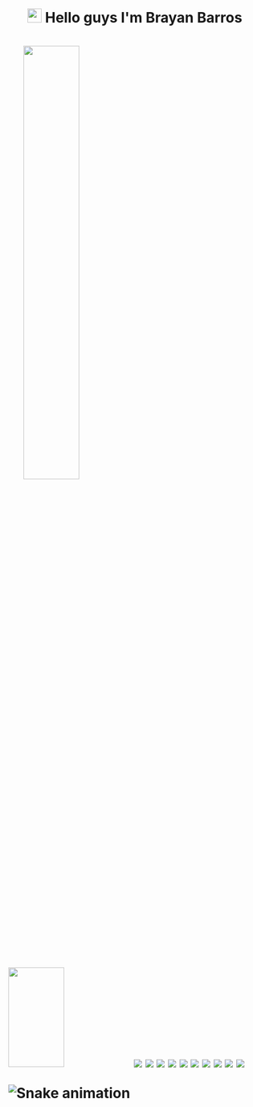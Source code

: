   <h1 align="center">
    <img src="https://media.giphy.com/media/hvRJCLFzcasrR4ia7z/giphy.gif" width="28" />
    Hello guys I'm Brayan Barros
  <h1/>

  <img style="padding-left: 30px" align="left" width="47%" src="https://github-readme-stats.vercel.app/api?username=brayanx16&show_icons=true&theme=dark" />
  <img
       align="rigth" 
       width="47%"
       height="198px"
       src="https://github-readme-stats.vercel.app/api/top-langs/?username=brayanx16&show_icons=true&layout=compact&hide_progress=true">
  <img/>
  <img align="center" src="https://img.shields.io/badge/vuejs-%2335495e.svg?style=for-the-badge&logo=vuedotjs&logoColor=%234FC08D" />
  <img align="center" src="https://img.shields.io/badge/react-%2320232a.svg?style=for-the-badge&logo=react&logoColor=%2361DAFB" />
  <img align="center" src="https://img.shields.io/badge/html5-%23E34F26.svg?style=for-the-badge&logo=html5&logoColor=white" />
  <img align="center" src="https://img.shields.io/badge/css3-%231572B6.svg?style=for-the-badge&logo=css3&logoColor=white" />
  <img align="center" src="https://img.shields.io/badge/SASS-hotpink.svg?style=for-the-badge&logo=SASS&logoColor=white" />
  <img align="center" src="https://img.shields.io/badge/typescript-%23007ACC.svg?style=for-the-badge&logo=typescript&logoColor=white" />
  <img align="center" src="https://img.shields.io/badge/javascript-%23323330.svg?style=for-the-badge&logo=javascript&logoColor=%23F7DF1E" />
  <img align="center" src="https://img.shields.io/badge/node.js-6DA55F?style=for-the-badge&logo=node.js&logoColor=white" />
  <img align="center" src="https://img.shields.io/badge/NPM-%23CB3837.svg?style=for-the-badge&logo=npm&logoColor=white" />
  <img align="center" src="https://img.shields.io/badge/yarn-%232C8EBB.svg?style=for-the-badge&logo=yarn&logoColor=white" />  
  
  ![Snake animation](https://github.com/seu-usuário-aqui/seu-usuário-aqui/blob/output/github-contribution-grid-snake.svg)
